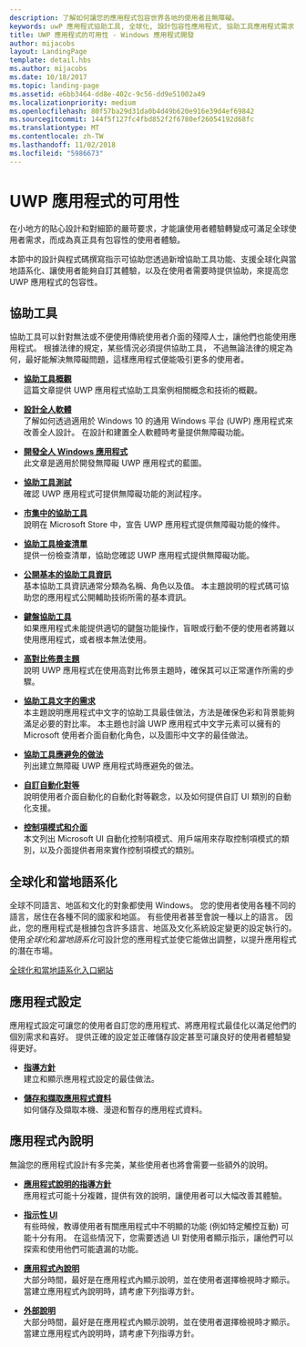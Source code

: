 ```yaml
---
description: 了解如何讓您的應用程式包容世界各地的使用者且無障礙。
keywords: uwP 應用程式協助工具, 全球化, 設計包容性應用程式, 協助工具應用程式需求
title: UWP 應用程式的可用性 - Windows 應用程式開發
author: mijacobs
layout: LandingPage
template: detail.hbs
ms.author: mijacobs
ms.date: 10/18/2017
ms.topic: landing-page
ms.assetid: e6bb3464-dd8e-402c-9c56-dd9e51002a49
ms.localizationpriority: medium
ms.openlocfilehash: 80f57ba29d31da0b4d49b620e916e39d4ef69842
ms.sourcegitcommit: 144f5f127fc4fbd852f2f6780ef26054192d68fc
ms.translationtype: MT
ms.contentlocale: zh-TW
ms.lasthandoff: 11/02/2018
ms.locfileid: "5986673"
---
```

# <a name="usability-for-uwp-apps"></a>UWP 應用程式的可用性



在小地方的貼心設計和對細節的嚴苛要求，才能讓使用者體驗轉變成可滿足全球使用者需求，而成為真正具有包容性的使用者體驗。

本節中的設計與程式碼撰寫指示可協助您透過新增協助工具功能、支援全球化與當地語系化、讓使用者能夠自訂其體驗，以及在使用者需要時提供協助，來提高您 UWP 應用程式的包容性。


## <a name="accessiblity"></a>協助工具

協助工具可以針對無法或不便使用傳統使用者介面的殘障人士，讓他們也能使用應用程式。 根據法律的規定，某些情況必須提供協助工具， 不過無論法律的規定為何，最好能解決無障礙問題，這樣應用程式便能吸引更多的使用者。

<ul class="panelContent cardsH" style="margin-left: 1px">
    <li>
        <div class="cardSize">
            <div class="cardPadding">
                <div class="card">
                    <div class="cardText">
<p><b><a href="../accessibility/accessibility-overview.md">協助工具概觀</a></b> <br/> 這篇文章提供 UWP 應用程式協助工具案例相關概念和技術的概觀。</p>
                    </div>
                </div>
            </div>
        </div>
    </li>
    <li>
        <div class="cardSize">
            <div class="cardPadding">
                <div class="card">
                    <div class="cardText">
<p><b><a href="../accessibility/designing-inclusive-software.md">設計全人軟體</a></b><br/>了解如何透過適用於 Windows 10 的通用 Windows 平台 (UWP) 應用程式來改善全人設計。  在設計和建置全人軟體時考量提供無障礙功能。</p>
                    </div>
                </div>
            </div>
        </div>
    </li>
    <li>
        <div class="cardSize">
            <div class="cardPadding">
                <div class="card">
                    <div class="cardText">
<p><b><a href="../accessibility/developing-inclusive-windows-apps.md">開發全人 Windows 應用程式</a></b><br/> 此文章是適用於開發無障礙 UWP 應用程式的藍圖。</p>
                    </div>
                </div>
            </div>
        </div>
    </li> 
    <li>
        <div class="cardSize">
            <div class="cardPadding">
                <div class="card">
                    <div class="cardText">
<p><b><a href="../accessibility/accessibility-testing.md">協助工具測試</a> </b><br/>確認 UWP 應用程式可提供無障礙功能的測試程序。</p>
                    </div>
                </div>
            </div>
        </div>
    </li>
    <li>
        <div class="cardSize">
            <div class="cardPadding">
                <div class="card">
                    <div class="cardText">
<p><b><a href="../accessibility/accessibility-in-the-store.md">市集中的協助工具</a></b><br/>說明在 Microsoft Store 中，宣告 UWP 應用程式提供無障礙功能的條件。</p>
                    </div>
                </div>
            </div>
        </div>
    </li>
    <li>
        <div class="cardSize">
            <div class="cardPadding">
                <div class="card">
                    <div class="cardText">
<p><b><a href="../accessibility/accessibility-checklist.md">協助工具檢查清單</a></b><br/>提供一份檢查清單，協助您確認 UWP 應用程式提供無障礙功能。</p>
                    </div>
                </div>
            </div>
        </div>
    </li>        
    <li>
        <div class="cardSize">
            <div class="cardPadding">
                <div class="card">
                    <div class="cardText">
<p><b><a href="../accessibility/basic-accessibility-information.md">公開基本的協助工具資訊</a></b><br/>基本協助工具資訊通常分類為名稱、角色以及值。 本主題說明的程式碼可協助您的應用程式公開輔助技術所需的基本資訊。</p>
                    </div>
                </div>
            </div>
        </div>
    </li> 
    <li>
        <div class="cardSize">
            <div class="cardPadding">
                <div class="card">
                    <div class="cardText">
<p><b><a href="../accessibility/keyboard-accessibility.md">鍵盤協助工具</a></b><br/>如果應用程式未能提供適切的鍵盤功能操作，盲眼或行動不便的使用者將難以使用應用程式，或者根本無法使用。</p>
                    </div>
                </div>
            </div>
        </div>
    </li> 
    <li>
        <div class="cardSize">
            <div class="cardPadding">
                <div class="card">
                    <div class="cardText">
<p><b><a href="../accessibility/high-contrast-themes.md">高對比佈景主題</a></b><br/>說明 UWP 應用程式在使用高對比佈景主題時，確保其可以正常運作所需的步驟。 </p>
                    </div>
                </div>
            </div>
        </div>
    </li>         
    <li>
        <div class="cardSize">
            <div class="cardPadding">
                <div class="card">
                    <div class="cardText">
<p><b><a href="../accessibility/accessible-text-requirements.md">協助工具文字的需求</a></b><br/>本主題說明應用程式中文字的協助工具最佳做法，方法是確保色彩和背景能夠滿足必要的對比率。 本主題也討論 UWP 應用程式中文字元素可以擁有的 Microsoft 使用者介面自動化角色，以及圖形中文字的最佳做法。</p>                    
                    </div>
                </div>
            </div>
        </div>
    </li>     
    <li>
        <div class="cardSize">
            <div class="cardPadding">
                <div class="card">
                    <div class="cardText">
<p><b><a href="../accessibility/practices-to-avoid.md">協助工具應避免的做法</a></b><br/>列出建立無障礙 UWP 應用程式時應避免的做法。</p>                    
                    </div>
                </div>
            </div>
        </div>
    </li>     
    <li>
        <div class="cardSize">
            <div class="cardPadding">
                <div class="card">
                    <div class="cardText">
<p><b><a href="../accessibility/custom-automation-peers.md">自訂自動化對等</a></b><br/>說明使用者介面自動化的自動化對等觀念，以及如何提供自訂 UI 類別的自動化支援。</p>                    
                    </div>
                </div>
            </div>
        </div>
    </li>     
    <li>
        <div class="cardSize">
            <div class="cardPadding">
                <div class="card">
                    <div class="cardText">
<p><b><a href="../accessibility/control-patterns-and-interfaces.md">控制項模式和介面</a></b><br/>本文列出 Microsoft UI 自動化控制項模式、用戶端用來存取控制項模式的類別，以及介面提供者用來實作控制項模式的類別。</p>                    
                    </div>
                </div>
            </div>
        </div>
    </li>     
</ul>


## <a name="globalization-and-localization"></a>全球化和當地語系化

全球不同語言、地區和文化的對象都使用 Windows。 您的使用者使用各種不同的語言，居住在各種不同的國家和地區。 有些使用者甚至會說一種以上的語言。 因此，您的應用程式是根據包含許多語言、地區及文化系統設定變更的設定執行的。 使用*全球化*和*當地語系化*可設計您的應用程式並使它能做出調整，以提升應用程式的潛在市場。

<a href="../globalizing/globalizing-portal.md">全球化和當地語系化入口網站</a>

## <a name="app-settings"></a>應用程式設定

應用程式設定可讓您的使用者自訂您的應用程式、將應用程式最佳化以滿足他們的個別需求和喜好。 提供正確的設定並正確儲存設定甚至可讓良好的使用者體驗變得更好。

<ul class="panelContent cardsH" style="margin-left: 1px">
    <li>
        <div class="cardSize">
            <div class="cardPadding">
                <div class="card">
                    <div class="cardText">
<p><b><a href="../app-settings/guidelines-for-app-settings.md">指導方針</a></b><br/>建立和顯示應用程式設定的最佳做法。</p>
                    </div>
                </div>
            </div>
        </div>
    </li>
    <li>
        <div class="cardSize">
            <div class="cardPadding">
                <div class="card">
                    <div class="cardText">
<p><b><a href="../app-settings/store-and-retrieve-app-data.md">儲存和擷取應用程式資料</a></b><br/>如何儲存及擷取本機、漫遊和暫存的應用程式資料。</p>
                    </div>
                </div>
            </div>
        </div>
    </li>
</ul>


## <a name="in-app-help"></a>應用程式內說明
無論您的應用程式設計有多完美，某些使用者也將會需要一些額外的說明。

<ul class="panelContent cardsH" style="margin-left: 1px">
    <li>
        <div class="cardSize">
            <div class="cardPadding">
                <div class="card">
                    <div class="cardText">
<p><b><a href="../in-app-help/guidelines-for-app-help.md">應用程式說明的指導方針</a></b><br/>應用程式可能十分複雜，提供有效的說明，讓使用者可以大幅改善其體驗。
</p>
                    </div>
                </div>
            </div>
        </div>
    </li>
    <li>
        <div class="cardSize">
            <div class="cardPadding">
                <div class="card">
                    <div class="cardText">
<p><b><a href="../in-app-help/instructional-ui.md">指示性 UI</a></b><br/>有些時候，教導使用者有關應用程式中不明顯的功能 (例如特定觸控互動) 可能十分有用。 在這些情況下，您需要透過 UI 對使用者顯示指示，讓他們可以探索和使用他們可能遺漏的功能。</p>
                    </div>
                </div>
            </div>
        </div>
    </li>
    <li>
        <div class="cardSize">
            <div class="cardPadding">
                <div class="card">
                    <div class="cardText">
<p><b><a href="../in-app-help/in-app-help.md">應用程式內說明</a></b><br/>大部分時間，最好是在應用程式內顯示說明，並在使用者選擇檢視時才顯示。 當建立應用程式內說明時，請考慮下列指導方針。</p>
                    </div>
                </div>
            </div>
        </div>
    </li>
    <li>
        <div class="cardSize">
            <div class="cardPadding">
                <div class="card">
                    <div class="cardText">
<p><b><a href="../in-app-help/external-help.md">外部說明</a></b><br/>大部分時間，最好是在應用程式內顯示說明，並在使用者選擇檢視時才顯示。 當建立應用程式內說明時，請考慮下列指導方針。</p>
                    </div>
                </div>
            </div>
        </div>
    </li>        
</ul>

